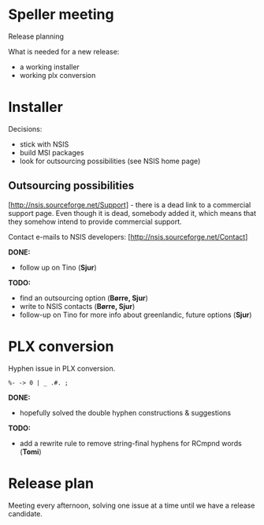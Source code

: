 # Speller meeting

Release planning

What is needed for a new release:
* a working installer
* working plx conversion

# Installer

Decisions:
* stick with NSIS
* build MSI packages
* look for outsourcing possibilities (see NSIS home page)

## Outsourcing possibilities

[http://nsis.sourceforge.net/Support] - there is a dead link to a commercial
support page. Even though it is dead, somebody added it, which means that they
somehow intend to provide commercial support.

Contact e-mails to NSIS developers: [http://nsis.sourceforge.net/Contact]

**DONE:**
* follow up on Tino (**Sjur**)

**TODO:**
* find an outsourcing option (**Børre, Sjur**)
* write to NSIS contacts (**Børre, Sjur**)
* follow-up on Tino for more info about greenlandic, future options (**Sjur**)

# PLX conversion

Hyphen issue in PLX conversion.

```
%- -> 0 | _ .#. ;
```

**DONE:**
* hopefully solved the double hyphen constructions & suggestions

**TODO:**
* add a rewrite rule to remove string-final hyphens for RCmpnd words (**Tomi**)

# Release plan

Meeting every afternoon, solving one issue at a time until we have a release
candidate.
